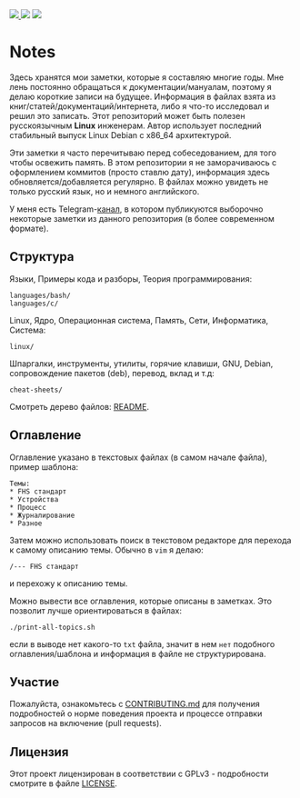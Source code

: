 <div>
<a href="https://github.com/iikrllx/notes">
    <img src="https://img.shields.io/badge/Knowledge%20Base--RUS-blue?style=flat&label=%D0%91%D0%B0%D0%B7%D0%B0%20%D0%B7%D0%BD%D0%B0%D0%BD%D0%B8%D0%B9&labelColor=008000">
</a>
<img src="https://img.shields.io/github/repo-size/iikrllx/notes.svg?label=Repo%20size&style=flat">
<a href="https://github.com/iikrllx/notes/blob/master/CONTRIBUTING.md">
    <img src="https://img.shields.io/badge/Welcome-black?style=flat&label=Contributions&labelColor=gray">
</a>
</div>

# Notes
Здесь хранятся мои заметки, которые я составляю многие годы. Мне лень постоянно
обращаться к документации/мануалам, поэтому я делаю короткие записи на будущее.
Информация в файлах взята из книг/статей/документаций/интернета, либо я что-то
исследовал и решил это записать. Этот репозиторий может быть полезен
русскоязычным **Linux** инженерам. Автор использует последний стабильный выпуск
Linux Debian с x86_64 архитектурой.

Эти заметки я часто перечитываю перед собеседованием, для того чтобы освежить
память. В этом репозитории я не заморачиваюсь с оформлением коммитов (просто
ставлю дату), информация здесь обновляется/добавляется регулярно. В файлах можно
увидеть не только русский язык, но и немного английского.

У меня есть Telegram-[канал](https://t.me/krxnotes), в котором публикуются
выборочно некоторые заметки из данного репозитория (в более современном
формате).

## Структура
Языки, Примеры кода и разборы, Теория программирования:
```
languages/bash/
languages/c/
```

Linux, Ядро, Операционная система, Память, Сети, Информатика, Система:
```
linux/
```

Шпаргалки, инструменты, утилиты, горячие клавиши, GNU, Debian, сопровождение
пакетов (deb), перевод, вклад и т.д:
```
cheat-sheets/
```

Смотреть дерево файлов: [README](https://github.com/iikrllx/notes/blob/master/README).

## Оглавление
Оглавление указано в текстовых файлах (в самом начале файла), пример шаблона:
```
Темы:
* FHS стандарт
* Устройства
* Процесс
* Журналирование
* Разное
```
Затем можно использовать поиск в текстовом редакторе для перехода к самому
описанию темы. Обычно в
```vim``` я делаю:
```
/--- FHS стандарт
```
и перехожу к описанию темы.

Можно вывести все оглавления, которые описаны в заметках. Это позволит лучше
ориентироваться в файлах:
```
./print-all-topics.sh
```
если в выводе нет какого-то ```txt``` файла, значит в нем ```нет``` подобного
оглавления/шаблона и информация в файле не структурирована.

## Участие
Пожалуйста, ознакомьтесь с
[CONTRIBUTING.md](https://github.com/iikrllx/notes/blob/master/CONTRIBUTING.md)
для получения подробностей о норме поведения проекта и процессе отправки
запросов на включение (pull requests).

## Лицензия
Этот проект лицензирован в соответствии с GPLv3 - подробности смотрите в файле
[LICENSE](https://github.com/iikrllx/notes/blob/master/LICENSE).
